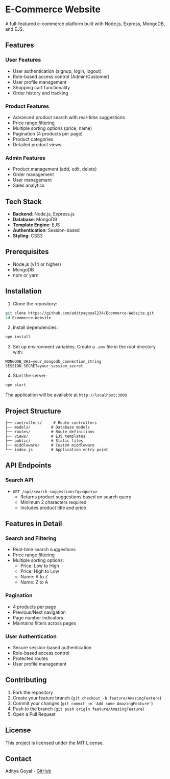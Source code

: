 # E-Commerce Website

A full-featured e-commerce platform built with Node.js, Express, MongoDB, and EJS.

## Features

### User Features
- User authentication (signup, login, logout)
- Role-based access control (Admin/Customer)
- User profile management
- Shopping cart functionality
- Order history and tracking

### Product Features
- Advanced product search with real-time suggestions
- Price range filtering
- Multiple sorting options (price, name)
- Pagination (4 products per page)
- Product categories
- Detailed product views

### Admin Features
- Product management (add, edit, delete)
- Order management
- User management
- Sales analytics

## Tech Stack
- **Backend**: Node.js, Express.js
- **Database**: MongoDB
- **Template Engine**: EJS
- **Authentication**: Session-based
- **Styling**: CSS3

## Prerequisites
- Node.js (v14 or higher)
- MongoDB
- npm or yarn

## Installation

1. Clone the repository:
```bash
git clone https://github.com/adityagoyal234/Ecommerce-Website.git
cd Ecommerce-Website
```

2. Install dependencies:
```bash
npm install
```

3. Set up environment variables:
Create a `.env` file in the root directory with:
```
MONGODB_URI=your_mongodb_connection_string
SESSION_SECRET=your_session_secret
```

4. Start the server:
```bash
npm start
```

The application will be available at `http://localhost:3000`

## Project Structure
```
├── controllers/     # Route controllers
├── models/         # Database models
├── routes/         # Route definitions
├── views/          # EJS templates
├── public/         # Static files
├── middleware/     # Custom middleware
└── index.js        # Application entry point
```

## API Endpoints

### Search API
- `GET /api/search-suggestions?q=<query>`
  - Returns product suggestions based on search query
  - Minimum 2 characters required
  - Includes product title and price

## Features in Detail

### Search and Filtering
- Real-time search suggestions
- Price range filtering
- Multiple sorting options:
  - Price: Low to High
  - Price: High to Low
  - Name: A to Z
  - Name: Z to A

### Pagination
- 4 products per page
- Previous/Next navigation
- Page number indicators
- Maintains filters across pages

### User Authentication
- Secure session-based authentication
- Role-based access control
- Protected routes
- User profile management

## Contributing
1. Fork the repository
2. Create your feature branch (`git checkout -b feature/AmazingFeature`)
3. Commit your changes (`git commit -m 'Add some AmazingFeature'`)
4. Push to the branch (`git push origin feature/AmazingFeature`)
5. Open a Pull Request

## License
This project is licensed under the MIT License.

## Contact
Aditya Goyal - [GitHub](https://github.com/adityagoyal234) 